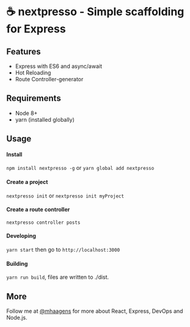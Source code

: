 # :coffee: nextpresso - Simple scaffolding for Express

## Features
* Express with ES6 and async/await
* Hot Reloading
* Route Controller-generator

## Requirements
* Node 8+
* yarn (installed globally)

## Usage

#### Install
```npm install nextpresso -g```  or  ```yarn global add nextpresso```

#### Create a project
```nextpresso init```  or  ```nextpresso init myProject```

#### Create a route controller
```nextpresso controller posts```

#### Developing
```yarn start```  then go to  ```http://localhost:3000```

#### Building
```yarn run build```,  files are written to ./dist.

## More
Follow me at [@mhaagens](https://twitter.com/mhaagens) for more about React, Express, DevOps and Node.js.